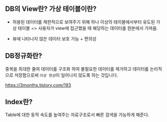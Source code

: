 ## DB의 View란? 가상 테이블이란?

* 허용된 데이터를 제한적으로 보여주기 위해 하나 이상의 테이블에서부터 유도된 가상 테이블
 => 사용자가 view에 접근했을 때 해당하는 데이터를 원본에서 가져옴.

* 뷰에 나타나지 않은 데이터 보호 가능 + 편의성

## DB정규화란?

중복을 최대한 줄여 데이터를 구조화 하여 불필요한 데이터를 제거하고 데이터를 논리적으로 저장함으로써 `이상 현상`이 일어나지 않도록 하는 것입니다.

https://3months.tistory.com/193

## Index란?

Table에 대한 동작 속도를 높여주는 자료구조로서 빠른 검색을 가능하게 해준다.
